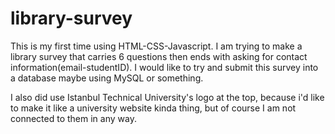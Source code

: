 # library-survey

This is my first time using HTML-CSS-Javascript. I am trying to make a library survey that carries 6 questions then ends with asking for contact information(email-studentID).
I would like to try and submit this survey into a database maybe using MySQL or something.

I also did use Istanbul Technical University's logo at the top, because i'd like to make it like a university website kinda thing, but of course I am not connected to them in any way.
